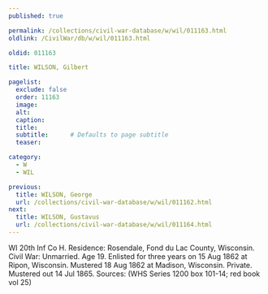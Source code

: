 ```yaml
---
published: true

permalink: /collections/civil-war-database/w/wil/011163.html
oldlink: /CivilWar/db/w/wil/011163.html

oldid: 011163

title: WILSON, Gilbert

pagelist:
  exclude: false
  order: 11163
  image: 
  alt:
  caption:
  title:
  subtitle:      # Defaults to page subtitle
  teaser:

category: 
  - W 
  - WIL

previous:
  title: WILSON, George
  url: /collections/civil-war-database/w/wil/011162.html  
next:
  title: WILSON, Gustavus
  url: /collections/civil-war-database/w/wil/011164.html   
---
```

WI 20th Inf Co H. Residence: Rosendale, Fond du Lac County, Wisconsin. Civil War: Unmarried. Age 19. Enlisted for three years on 15 Aug 1862 at Ripon, Wisconsin. Mustered 18 Aug 1862 at Madison, Wisconsin. Private. Mustered out 14 Jul 1865. Sources: (WHS Series 1200 box 101-14; red book vol 25)